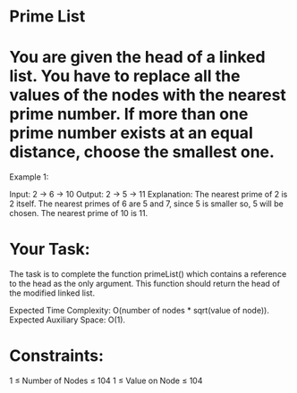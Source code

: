 # Prime List
# You are given the head of a linked list. You have to replace all the values of the nodes with the nearest prime number. If more than one prime number exists at an equal distance, choose the smallest one.

Example 1:

Input:
2 → 6 → 10
Output:
2 → 5 → 11
Explanation:
The nearest prime of 2 is 2 itself.
The nearest primes of 6 are 5 and 7,
since 5 is smaller so, 5 will be chosen.
The nearest prime of 10 is 11.

# Your Task:
The task is to complete the function primeList() which contains a reference to the head as the only argument. This function should return the head of the modified linked list.

Expected Time Complexity: O(number of nodes * sqrt(value of node)).
Expected Auxiliary Space: O(1).

# Constraints:
1 ≤ Number of Nodes ≤ 104
1 ≤ Value on Node ≤ 104
